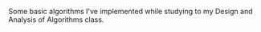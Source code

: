 Some basic algorithms I've implemented while studying to my Design and Analysis of Algorithms class.
